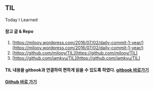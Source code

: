## TIL

Today I Learned

#### 참고 글 & Repo
  1. [https://milooy.wordpress.com/2016/07/02/daily-commit-1-year/](https://milooy.wordpress.com/2016/07/02/daily-commit-1-year/)
  2. [https://github.com/milooy/TIL](https://github.com/milooy/TIL)
  3. [https://github.com/iamkyu/TIL](https://github.com/iamkyu/TIL)

#### TIL 내용을 gitbook과 연결하여 편하게 읽을 수 있도록 하였다.  [gitbook 바로가기](https://yoonhona.gitbooks.io/til/content/)
#### [Github 바로 가기](https://github.com/yoonhona)
